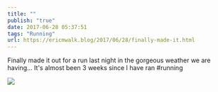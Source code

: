 ```yaml
---
title: ""
publish: "true"
date: 2017-06-28 05:37:51
tags: "Running"
url: https://ericmwalk.blog/2017/06/28/finally-made-it.html
---
```


Finally made it out for a run last night in the gorgeous weather we are having... It's almost been 3 weeks since I have ran #running

![](https://ericmwalk.blog/uploads/2022/101c5b25f0.jpg)